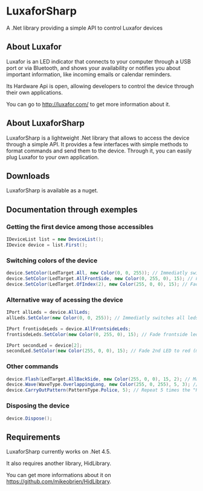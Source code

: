 # LuxaforSharp

A .Net library providing a simple API to control Luxafor devices

## About Luxafor

Luxafor is an LED indicator that connects to your computer through a USB port 
or via Bluetooth, and shows your availability or notifies you about important 
information, like incoming emails or calendar reminders.

Its Hardware Api is open, allowing developers to control the device through
their own applications.

You can go to http://luxafor.com/ to get more information about it.

## About LuxaforSharp

LuxaforSharp is a lightweight .Net library that allows to access the device
through a simple API. It provides a few interfaces with simple methods to
format commands and send them to the device. Through it, you can easily
plug Luxafor to your own application.

## Downloads

LuxaforSharp is available as a nuget.

## Documentation through exemples

### Getting the first device among those accessibles
```c#
IDeviceList list = new DeviceList();
IDevice device = list.First();
```

### Switching colors of the device
```c#
device.SetColor(LedTarget.All, new Color(0, 0, 255)); // Immediatly switches all leds to green
device.SetColor(LedTarget.AllFrontSide, new Color(0, 255, 0), 15); // Fade frontside leds to blue
device.SetColor(LedTarget.OfIndex(2), new Color(255, 0, 0), 15); // Fade 2nd LED to red (middle frontside led)
```

### Alternative way of acessing the device
```c#
IPort allLeds = device.AllLeds;
allLeds.SetColor(new Color(0, 0, 255)); // Immediatly switches all leds to green

IPort frontisdeLeds = device.AllFrontsideLeds;
frontisdeLeds.SetColor(new Color(0, 255, 0), 15); // Fade frontside leds to blue

IPort secondLed = device[2];
secondLed.SetColor(new Color(255, 0, 0), 15); // Fade 2nd LED to red (middle frontside led)
```

### Other commands
```c#
device.Flash(LedTarget.AllBackSide, new Color(255, 0, 0), 15, 2); // Make backside leds blinking twice
device.Wave(WaveType.OverlappingLong, new Color(255, 0, 255), 5, 3); // Send a magenta wave through the device
device.CarryOutPattern(PatternType.Police, 5); // Repeat 5 times the "Police" pattern
```

### Disposing the device
```c#
device.Dispose();
```

## Requirements

LuxaforSharp currently works on .Net 4.5.

It also requires another library, HidLibrary.

You can get more informations about it on https://github.com/mikeobrien/HidLibrary.
